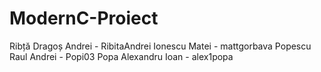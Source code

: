# ModernC-Proiect
Ribță Dragoș Andrei - RibitaAndrei
Ionescu Matei - mattgorbava
Popescu Raul Andrei - Popi03
Popa Alexandru Ioan - alex1popa
